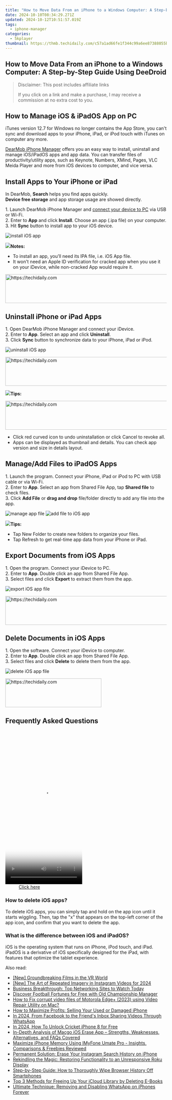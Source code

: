 ```yaml
---
title: "How to Move Data From an iPhone to a Windows Computer: A Step-by-Step Guide Using DeeDroid"
date: 2024-10-10T08:34:29.271Z
updated: 2024-10-12T10:51:57.019Z
tags:
  - iphone-manager
categories:
  - 5kplayer
thumbnail: https://thmb.techidaily.com/c57a1ad66fe1f344c99a6ee87388055bdc8550396e2c03e8c14b3f937b1de1f2.jpg
---
```


## How to Move Data From an iPhone to a Windows Computer: A Step-by-Step Guide Using DeeDroid

>  Disclaimer: This post includes affiliate links
>
>  If you click on a link and make a purchase, I may receive a commission at no extra cost to you.
>

## How to Manage iOS & iPadOS App on PC

iTunes version 12.7 for Windows no longer contains the App Store, you can't sync and download apps to your iPhone, iPad, or iPod touch with iTunes on computer any more.

[DearMob iPhone Manager](https://tools.techidaily.com/5kplayer/iphone-manager/) offers you an easy way to install, uninstall and manage iOS/iPadOS apps and app data. You can transfer files of productivity/utility apps, such as Keynote, Numbers, XMind, Pages, VLC Meida Player and more from iOS devices to computer, and vice versa.

## Install Apps to Your iPhone or iPad

In DearMob, **Search** helps you find apps quickly.  
**Device free storage** and app storage usage are showed directly.

1\. Launch DearMob iPhone Manager and [connect your device to PC](https://tools.techidaily.com/5kplayer/products/) via USB or Wi-Fi.  
 2\. Enter to **App** and click **Install**. Choose an app (.ipa file) on your computer.  
 3\. Hit **Sync** button to install app to your iOS device.

![install iOS app](https://www.5kplayer.com/user-guide/images/userguide-how/install-app-win.jpg) 

![](https://www.5kplayer.com/user-guide/images/userguide-how/tips-icon.png)**Notes:**

* To install an app, you’ll need its IPA file, i.e. iOS App file.
* It won't need an Apple ID verification for cracked app when you use it on your iDevice, while non-cracked App would require it.

<!-- affiliate ads begin -->
<a href="https://appsumo.8odi.net/c/5597632/2075472/7443" target="_top" id="2075472">
  <img src="//a.impactradius-go.com/display-ad/7443-2075472" border="0" alt="https://techidaily.com" width="728" height="90"/>
</a>
<img height="0" width="0" src="https://appsumo.8odi.net/i/5597632/2075472/7443" style="position:absolute;visibility:hidden;" border="0" />
<!-- affiliate ads end -->

## Uninstall iPhone or iPad Apps

1\. Open DearMob iPhone Manager and connect your iDevice.  
 2\. Enter to **App**. Select an app and click **Uninstall**.  
 3\. Click **Sync** button to synchronize data to your iPhone, iPad or iPod.

![uninstall iOS app](https://www.5kplayer.com/user-guide/images/userguide-how/uninstall-app-win.jpg) 

<!-- affiliate ads begin -->
<a href="https://aidotcom.pxf.io/c/5597632/2134500/19576" target="_top" id="2134500">
  <img src="//a.impactradius-go.com/display-ad/19576-2134500" border="0" alt="https://techidaily.com" width="600" height="90"/>
</a>
<img height="0" width="0" src="https://aidotcom.pxf.io/i/5597632/2134500/19576" style="position:absolute;visibility:hidden;" border="0" />
<!-- affiliate ads end -->

![](https://www.5kplayer.com/user-guide/images/userguide-how/tips-icon.png)**Tips:**

<!-- affiliate ads begin -->
<a href="https://appsumo.8odi.net/c/5597632/2068411/7443" target="_top" id="2068411">
  <img src="//a.impactradius-go.com/display-ad/7443-2068411" border="0" alt="https://techidaily.com" width="728" height="90"/>
</a>
<img height="0" width="0" src="https://appsumo.8odi.net/i/5597632/2068411/7443" style="position:absolute;visibility:hidden;" border="0" />
<!-- affiliate ads end -->

* Click red curved icon to undo uninstallation or click Cancel to revoke all.
* Apps can be displayed as thumbnail and details. You can check app version and size in details layout.

## Manage/Add Files to iPadOS Apps

1\. Launch the program. Connect your iPhone, iPad or iPod to PC with USB cable or via Wi-Fi.  
 2\. Enter to **App**. Select an app from Shared File App, tap **Shared file** to check files.  
 3\. Click **Add File** or **drag and drop** file/folder directly to add any file into the app.

![manage app file](https://www.5kplayer.com/user-guide/images/userguide-how/manage-app-file-win.jpg) ![add file to iOS app](https://www.5kplayer.com/user-guide/images/userguide-how/add-file-to-app-win.jpg) 

![](https://www.5kplayer.com/user-guide/images/userguide-how/tips-icon.png)**Tips:**

* Tap New Folder to create new folders to organize your files.
* Tap Refresh to get real-time app data from your iPhone or iPad.

## Export Documents from iOS Apps

1\. Open the program. Connect your iDevice to PC.  
 2\. Enter to **App**. Double click an app from Shared File App.  
 3\. Select files and click **Export** to extract them from the app.

![export iOS app file](https://www.5kplayer.com/user-guide/images/userguide-how/export-app-file-win.jpg) 

<!-- affiliate ads begin -->
<a href="https://appsumo.8odi.net/c/5597632/2082521/7443" target="_top" id="2082521">
  <img src="//a.impactradius-go.com/display-ad/7443-2082521" border="0" alt="https://techidaily.com" width="728" height="90"/>
</a>
<img height="0" width="0" src="https://appsumo.8odi.net/i/5597632/2082521/7443" style="position:absolute;visibility:hidden;" border="0" />
<!-- affiliate ads end -->

## Delete Documents in iOS Apps

1\. Open the software. Connect your iDevice to computer.  
 2\. Enter to **App**. Double click an app from Shared File App.  
 3\. Select files and click **Delete** to delete them from the app.

![delete iOS app file](https://www.5kplayer.com/user-guide/images/userguide-how/delete-app-file-win.jpg) 

<!-- affiliate ads begin -->
<a href="https://aligracehair.sjv.io/c/5597632/1925565/19272" target="_top" id="1925565">
  <img src="//a.impactradius-go.com/display-ad/19272-1925565" border="0" alt="https://techidaily.com" width="300" height="90"/>
</a>
<img height="0" width="0" src="https://aligracehair.sjv.io/i/5597632/1925565/19272" style="position:absolute;visibility:hidden;" border="0" />
<!-- affiliate ads end -->

## Frequently Asked Questions

<!-- affiliate ads begin -->
<span id="1770544">
					<video width="240" height="480" style="cursor:pointer"
           poster="//a.impactradius-go.com/display-clicktoplayimage/1770544.png"
           onclick="if(!this.playClicked){this.play();this.setAttribute('controls',true);this.playClicked=true;}">
	   <source src="//a.impactradius-go.com/display-ad/20702-1770544">
	   <img src="//a.impactradius-go.com/display-clicktoplayimage/1770544.png" style="border: none; height: 100%; width: 100%; object-fit: contain">
	</video>
	<div style="width:150px;text-align:center"><a href="javascript:window.open(decodeURIComponent('https%3A%2F%2Ftokenmetrics.sjv.io%2Fc%2F5597632%2F1770544%2F20702'), '_blank');void(0);">Click here</a></div>
</span>
<img height="0" width="0" src="https://imp.pxf.io/i/5597632/1770544/20702" style="position:absolute;visibility:hidden;" border="0" />
<!-- affiliate ads end -->

### How to delete iOS apps?

To delete iOS apps, you can simply tap and hold on the app icon until it starts wiggling. Then, tap the "x" that appears on the top-left corner of the app icon, and confirm that you want to delete the app.

### What is the difference between iOS and iPadOS?

iOS is the operating system that runs on iPhone, iPod touch, and iPad. iPadOS is a derivative of iOS specifically designed for the iPad, with features that optimize the tablet experience.

<ins class="adsbygoogle"
     style="display:block"
     data-ad-format="autorelaxed"
     data-ad-client="ca-pub-7571918770474297"
     data-ad-slot="1223367746"></ins>

<ins class="adsbygoogle"
     style="display:block"
     data-ad-client="ca-pub-7571918770474297"
     data-ad-slot="8358498916"
     data-ad-format="auto"
     data-full-width-responsive="true"></ins>

<span class="atpl-alsoreadstyle">Also read:</span>
<div><ul>
<li><a href="https://fox-boxes.techidaily.com/new-groundbreaking-films-in-the-vr-world/"><u>[New] Groundbreaking Films in the VR World</u></a></li>
<li><a href="https://instagram-video-recordings.techidaily.com/new-the-art-of-repeated-imagery-in-instagram-videos-for-2024/"><u>[New] The Art of Repeated Imagery in Instagram Videos for 2024</u></a></li>
<li><a href="https://facebook.techidaily.com/business-breakthrough-top-networking-sites-to-watch-today/"><u>Business Breakthrough: Top Networking Sites to Watch Today</u></a></li>
<li><a href="https://win11.techidaily.com/discover-football-fortunes-for-free-with-old-championship-manager/"><u>Discover Football Fortunes for Free with Old Championship Manager</u></a></li>
<li><a href="https://blog-min.techidaily.com/how-to-fix-corrupt-video-files-of-motorola-edgeplus-2023-using-video-repair-utility-on-mac-by-stellar-video-repair-mobile-video-repair/"><u>How to Fix corrupt video files of Motorola Edge+ (2023) using Video Repair Utility on Mac?</u></a></li>
<li><a href="https://os-tips.techidaily.com/how-to-maximize-profits-selling-your-used-or-damaged-iphone/"><u>How to Maximize Profits: Selling Your Used or Damaged iPhone</u></a></li>
<li><a href="https://facebook-videos.techidaily.com/in-2024-from-facebook-to-the-friends-inbox-sharing-videos-through-whatsapp/"><u>In 2024, From Facebook to the Friend's Inbox Sharing Videos Through WhatsApp</u></a></li>
<li><a href="https://sim-unlock.techidaily.com/in-2024-how-to-unlock-cricket-iphone-8-for-free-by-drfone-ios/"><u>In 2024, How To Unlock Cricket iPhone 8 for Free</u></a></li>
<li><a href="https://os-tips.techidaily.com/in-depth-analysis-of-macgo-ios-erase-app-strengths-weaknesses-alternatives-and-faqs-covered/"><u>In-Depth Analysis of Macgo iOS Erase App – Strengths, Weaknesses, Alternatives, and FAQs Covered</u></a></li>
<li><a href="https://os-tips.techidaily.com/maximize-iphone-memory-using-imyfone-umate-pro-insights-comparisons-and-freebies-reviewed/"><u>Maximize iPhone Memory Using IMyFone Umate Pro - Insights, Comparisons & Freebies Reviewed</u></a></li>
<li><a href="https://os-tips.techidaily.com/permanent-solution-erase-your-instagram-search-history-on-iphone/"><u>Permanent Solution: Erase Your Instagram Search History on iPhone</u></a></li>
<li><a href="https://techtrends.techidaily.com/rekindling-the-magic-restoring-functionality-to-an-unresponsive-roku-display/"><u>Rekindling the Magic: Restoring Functionality to an Unresponsive Roku Display</u></a></li>
<li><a href="https://os-tips.techidaily.com/step-by-step-guide-how-to-thoroughly-wipe-browser-history-off-smartphones/"><u>Step-by-Step Guide: How to Thoroughly Wipe Browser History Off Smartphones</u></a></li>
<li><a href="https://os-tips.techidaily.com/top-3-methods-for-freeing-up-your-icloud-library-by-deleting-e-books/"><u>Top 3 Methods for Freeing Up Your iCloud Library by Deleting E-Books</u></a></li>
<li><a href="https://os-tips.techidaily.com/ultimate-technique-removing-and-disabling-whatsapp-on-iphones-forever/"><u>Ultimate Technique: Removing and Disabling WhatsApp on iPhones Forever</u></a></li>
</ul></div>

